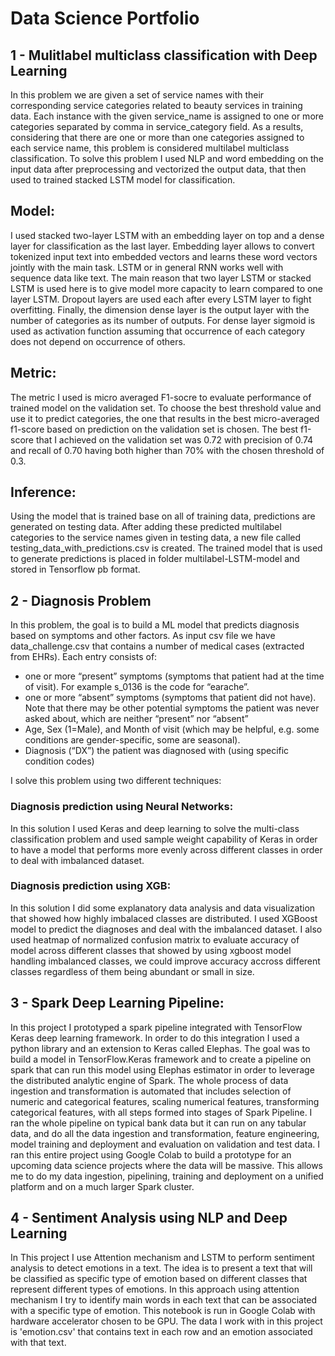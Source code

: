 # Data Science Portfolio


## 1 - Mulitlabel multiclass classification with Deep Learning

In this problem we are given a set of service names with their corresponding service categories related to beauty services in training data. Each instance with the given service_name is assigned to one or more categories separated by comma in service_category field. As a results, considering that there are one or more than one categories assigned to each service name, this problem is considered multilabel multiclass classification. To solve this problem I used NLP and word embedding on the input data after preprocessing and vectorized the output data, that then used to trained stacked LSTM model for classification.

## Model: 

I used stacked two-layer LSTM with an embedding layer on top and a dense layer for classification as the last layer. Embedding layer allows to convert tokenized input text into embedded vectors and learns these word vectors jointly with the main task. LSTM or in general RNN works well with sequence data like text. The main reason that two layer LSTM or stacked LSTM is used here is to give model more capacity to learn compared to one layer LSTM. Dropout layers are used each after every LSTM layer to fight overfitting. Finally, the dimension dense layer is the output layer with the number of categories as its number of outputs. For dense layer sigmoid is used as activation function assuming that occurrence of each category does not depend on occurrence of others.

## Metric:

The metric I used is micro averaged F1-socre to evaluate performance of trained model on the validation set. To choose the best threshold value and use it to predict categories, the one that results in the best micro-averaged f1-score based on prediction on the validation set is chosen. The best f1-score that I achieved on the validation set was 0.72 with precision of 0.74 and recall of 0.70 having both higher than 70% with the chosen threshold of 0.3.

## Inference:

Using the model that is trained base on all of training data, predictions are generated on testing data. After adding these predicted multilabel categories to the service names given in testing data, a new file called testing_data_with_predictions.csv is created. The trained model that is used to generate predictions is placed in folder multilabel-LSTM-model and stored in Tensorflow pb format.


## 2 - Diagnosis Problem

In this problem, the goal is to build a ML model that predicts diagnosis based on symptoms and other factors. As input csv file we have data_challenge.csv that contains a number of medical cases (extracted from EHRs). Each entry consists of:

- one or more “present” symptoms (symptoms that patient had at the time of visit). For example s_0136 is the code for “earache”.
- one or more “absent” symptoms (symptoms that patient did not have). Note that there may be other potential symptoms the patient was never asked about, which are neither “present” nor “absent”
- Age, Sex (1=Male), and Month of visit (which may be helpful, e.g. some conditions are gender-specific, some are seasonal).
- Diagnosis (“DX”) the patient was diagnosed with (using specific condition codes)

I solve this problem using two different techniques:

### Diagnosis prediction using Neural Networks:

In this solution I used Keras and deep learning to solve the multi-class classification problem and used sample weight capability of Keras in order to have a model that performs more evenly across different classes in order to deal with imbalanced dataset.

### Diagnosis prediction using XGB:

In this solution I did some explanatory data analysis and data visualization that showed how highly imbalaced classes are distributed. I used XGBoost model to predict the diagnoses and deal with the imbalanced dataset. I also used heatmap of normalized confusion matrix to evaluate accuracy of model across different classes that showed by using xgboost model handling imbalanced classes, we could improve accuracy accross different classes regardless of them being abundant or small in size.


## 3 - Spark Deep Learning Pipeline:

In this project I prototyped a spark pipeline integrated with TensorFlow Keras deep learning framework. In order to do this integration I used a python library and an extension to Keras called Elephas. The goal was to build a model in TensorFlow.Keras framework and to create a pipeline on spark that can run this model using Elephas estimator in order to leverage the distributed analytic engine of Spark. The whole process of data ingestion and transformation is automated that includes selection of numeric and categorical features, scaling numerical features, transforming categorical features, with all steps formed into stages of Spark Pipeline. I ran the whole pipeline on typical bank data but it can run on any tabular data, and do all the data ingestion and transformation, feature engineering, model training and deployment and evaluation on validation and test data. I ran this entire project using Google Colab to build a prototype for an upcoming data science projects where the data will be massive. This allows me to do my data ingestion, pipelining, training and deployment on a unified platform and on a much larger Spark cluster.


## 4 - Sentiment Analysis using NLP and Deep Learning

In This project I use Attention mechanism and LSTM to perform sentiment analysis to detect emotions in a text. The idea is to present a text that will be classified as specific type of emotion based on different classes that represent different types of emotions. In this approach using attention mechanism I try to identify main words in each text that can be associated with a specific type of emotion. This notebook is run in Google Colab with hardware accelerator chosen to be GPU. The data I work with in this project is 'emotion.csv' that contains text in each row and an emotion associated with that text.
